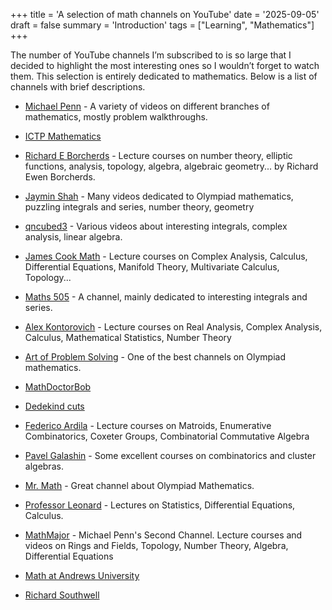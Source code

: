 +++
title = 'A selection of math channels on YouTube'
date = '2025-09-05'
draft = false
summary = 'Introduction'
tags = ["Learning", "Mathematics"]
+++

The number of YouTube channels I’m subscribed to is so large that I decided to highlight the most interesting ones so I wouldn’t forget to watch them.
This selection is entirely dedicated to mathematics. Below is a list of channels with brief descriptions.

* [Michael Penn](https://www.youtube.com/@MichaelPennMath) - A variety of videos on different branches of mathematics, mostly problem walkthroughs. 

* [ICTP Mathematics](https://www.youtube.com/@ictpmathematics6835)

* [Richard E Borcherds](https://www.youtube.com/@richarde.borcherds7998) - Lecture courses on number theory, elliptic functions, analysis, topology,
algebra, algebraic geometry... by Richard Ewen Borcherds.

* [Jaymin Shah](https://www.youtube.com/@JPiMaths) - Many videos dedicated to Olympiad mathematics, puzzling integrals and series, number theory, geometry

* [qncubed3](https://www.youtube.com/@qncubed3) - Various videos about interesting integrals, complex analysis, linear algebra.

* [James Cook Math](https://www.youtube.com/@jamescook5617) - Lecture courses on Complex Analysis, Calculus, Differential Equations, Manifold Theory, Multivariate Calculus, Topology...

* [Maths 505](https://www.youtube.com/@maths_505) - A channel, mainly dedicated to interesting integrals and series.

* [Alex Kontorovich](https://www.youtube.com/@AlexKontorovichMath) - Lecture courses on Real Analysis, Complex Analysis, Calculus, Mathematical Statistics, Number Theory

* [Art of Problem Solving](https://www.youtube.com/@ArtofProblemSolving) - One of the best channels on Olympiad mathematics. 

* [MathDoctorBob](https://www.youtube.com/@MathDoctorBob)

* [Dedekind cuts](https://www.youtube.com/@dedekindcuts3589)

* [Federico Ardila](https://www.youtube.com/@federicoelmatematico) - Lecture courses on Matroids, Enumerative Combinatorics, Coxeter Groups, Combinatorial Commutative Algebra

* [Pavel Galashin](https://www.youtube.com/@pavelgalashin7142) - Some excellent courses on combinatorics and cluster algebras.

* [Mr. Math](https://www.youtube.com/@OsmanNal) - Great channel about Olympiad Mathematics.

* [Professor Leonard](https://www.youtube.com/@ProfessorLeonard) - Lectures on Statistics, Differential Equations, Calculus. 

* [MathMajor](https://www.youtube.com/@mathmajor) - Michael Penn's Second Channel. Lecture courses and videos on Rings and Fields, Topology,
Number Theory, Algebra, Differential Equations

* [Math at Andrews University](https://www.youtube.com/@MathatAndrews)

* [Richard Southwell](https://www.youtube.com/@RichardSouthwell)